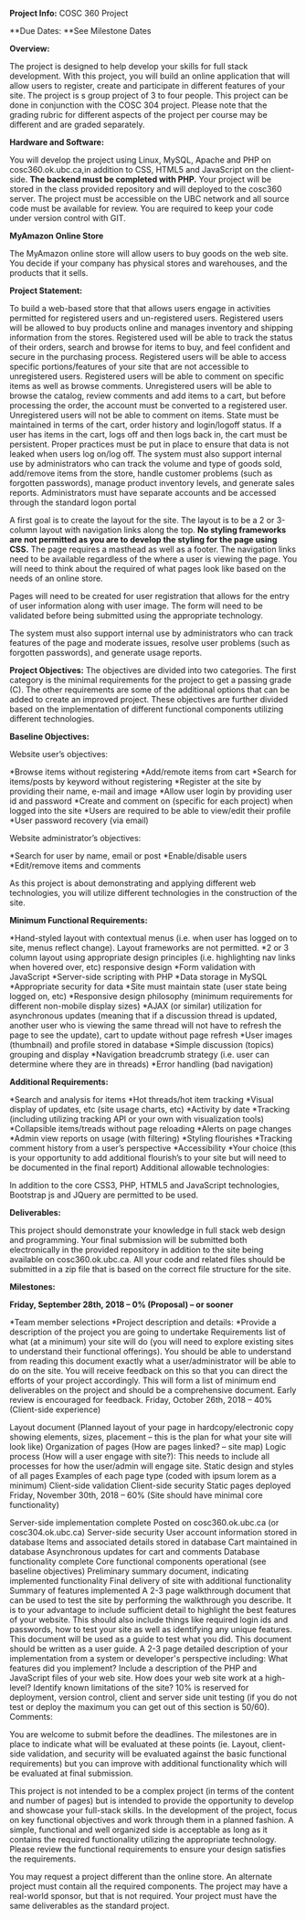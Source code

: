 **Project Info:** COSC 360 Project

**Due Dates: **See Milestone Dates

**Overview:**

The project is designed to help develop your skills for full stack development.  With this project, you will build an online application that will allow users to register, create and participate in different features of your site.  The project is s group project of 3 to four people.  This project can be done in conjunction with the COSC 304 project. Please note that the grading rubric for different aspects of the project per course may be different and are graded separately.

**Hardware and Software:**

You will develop the project using Linux, MySQL, Apache and PHP on cosc360.ok.ubc.ca,in addition to CSS, HTML5 and JavaScript on the client-side.  **The backend must be completed with PHP.**  Your project will be stored in the class provided repository and will deployed to the cosc360 server.  The project must be accessible on the UBC network and all source code must be available for review.  You are required to keep your code under version control with GIT.

**MyAmazon Online Store**

The MyAmazon online store will allow users to buy goods on the web site. You decide if your company has physical stores and warehouses, and the products that it sells.

**Project Statement:**

To build a web-based store that that allows users engage in activities permitted for registered users and un-registered users.  Registered users will be allowed to buy products online and manages inventory and shipping information from the stores. Registered used will be able to track the status of their orders, search and browse for items to buy, and feel confident and secure in the purchasing process.   Registered users will be able to access specific portions/features of your site that are not accessible to unregistered users.  Registered users will be able to comment on specific items as well as browse comments.  Unregistered users will be able to browse the catalog, review comments and add items to a cart, but before processing the order, the account must be converted to a registered user.  Unregistered users will not be able to comment on items.  State must be maintained in terms of the cart, order history and login/logoff status.   If a user has items in the cart, logs off and then logs back in, the cart must be persistent.  Proper practices must be put in place to ensure that data is not leaked when users log on/log off.  The system must also support internal use by administrators who can track the volume and type of goods sold, add/remove items from the store, handle customer problems (such as forgotten passwords), manage product inventory levels, and generate sales reports.  Administrators must have separate accounts and be accessed through the standard logon portal

A first goal is to create the layout for the site.  The layout is to be a 2 or 3-column layout with navigation links along the top.  **No styling frameworks are not permitted as you are to develop the styling for the page using CSS.**  The page requires a masthead as well as a footer.  The navigation links need to be available regardless of the where a user is viewing the page.    You will need to think about the required of what pages look like based on the needs of an online store.

Pages will need to be created for user registration that allows for the entry of user information along with user image.  The form will need to be validated before being submitted using the appropriate technology.  

The system must also support internal use by administrators who can track features of the page and moderate issues, resolve user problems (such as forgotten passwords), and generate usage reports.

**Project Objectives:** The objectives are divided into two categories. The first category is the minimal requirements for the project to get a passing grade (C). The other requirements are some of the additional options that can be added to create an improved project. These objectives are further divided based on the implementation of different functional components utilizing different technologies.

**Baseline Objectives:**

Website user’s objectives:

*Browse items without registering
*Add/remote items from cart
*Search for items/posts by keyword without registering
*Register at the site by providing their name, e-mail and image
*Allow user login by providing user id and password
*Create and comment on (specific for each project) when logged into the site
*Users are required to be able to view/edit their profile
*User password recovery (via email)

Website administrator’s objectives:

*Search for user by name, email or post
*Enable/disable users
*Edit/remove items and comments

 As this project is about demonstrating and applying different web technologies, you will utilize different technologies in the construction of the site.
 
**Minimum Functional Requirements:**

*Hand-styled layout with contextual menus (i.e. when user has logged on to site, menus reflect change). Layout frameworks are not permitted.
*2 or 3 column layout using appropriate design principles (i.e. highlighting nav links when hovered over, etc) responsive design
*Form validation with JavaScript
*Server-side scripting with PHP
*Data storage in MySQL
*Appropriate security for data
*Site must maintain state (user state being logged on, etc)
*Responsive design philosophy (minimum requirements for different non-mobile display sizes)
*AJAX (or similar) utilization for asynchronous updates (meaning that if a discussion thread is updated, another user who is viewing the same thread will not have to refresh the page to see the update), cart to update without page refresh
*User images (thumbnail) and profile stored in database
*Simple discussion (topics) grouping and display
*Navigation breadcrumb strategy (i.e. user can determine where they are in threads)
*Error handling (bad navigation)

**Additional Requirements:**

*Search and analysis for items
*Hot threads/hot item tracking
*Visual display of updates, etc (site usage charts, etc)
*Activity by date
*Tracking (including utilizing tracking API or your own with visualization tools)
*Collapsible items/treads without page reloading
*Alerts on page changes
*Admin view reports on usage (with filtering)
*Styling flourishes
*Tracking comment history from a user’s perspective
*Accessibility
*Your choice (this is your opportunity to add additional flourish’s to your site but will need to be documented in the final report)
Additional allowable technologies:

In addition to the core CSS3, PHP, HTML5 and JavaScript technologies, Bootstrap js and JQuery are permitted to be used. 

**Deliverables:**

This project should demonstrate your knowledge in full stack web design and programming. Your final submission will be submitted both electronically in the provided repository in addition to the site being available on cosc360.ok.ubc.ca. All your code and related files should be submitted in a zip file that is based on the correct file structure for the site.

**Milestones:**

**Friday, September 28th, 2018 – 0% (Proposal) – or sooner**

*Team member selections
*Project description and details:
  *Provide a description of the project you are going to undertake
Requirements list of what (at a minimum) your site will do (you will need to explore existing sites to understand their functional offerings). You should be able to understand from reading this document exactly what a user/administrator will be able to do on the site.  You will receive feedback on this so that you can direct the efforts of your project accordingly.
This will form a list of minimum end deliverables on the project and should be a comprehensive document.
Early review is encouraged for feedback.
Friday, October 26th, 2018 – 40% (Client-side experience)

Layout document (Planned layout of your page in hardcopy/electronic copy showing elements, sizes, placement – this is the plan for what your site will look like)
Organization of pages (How are pages linked? – site map)
Logic process (How will a user engage with site?): This needs to include all processes for how the user/admin will engage site.
Static design and styles of all pages
Examples of each page type (coded with ipsum lorem as a minimum)
Client-side validation
Client-side security
Static pages deployed
Friday, November 30th, 2018 – 60% (Site should have minimal core functionality)

Server-side implementation complete
Posted on cosc360.ok.ubc.ca (or cosc304.ok.ubc.ca)
Server-side security
User account information stored in database
Items and associated details stored in database
Cart maintained in database
Asynchronous updates for cart and comments
Database functionality complete
Core functional components operational (see baseline objectives)
Preliminary summary document, indicating implemented functionality
Final delivery of site with additional functionality
Summary of features implemented
A 2-3 page walkthrough document that can be used to test the site by performing the walkthrough you describe.  It is to your advantage to include sufficient detail to highlight the best features of your website. This should also include things like required login ids and passwords, how to test your site as well as identifying any unique features.  This document will be used as a guide to test what you did. This document should be written as a user guide. 
A 2-3 page detailed description of your implementation from a system or developer's perspective including: What features did you implement? Include a description of the PHP and JavaScript files of your web site. How does your web site work at a high-level? Identify known limitations of the site? 
10% is reserved for deployment, version control, client and server side unit testing (if you do not test or deploy the maximum you can get out of this section is 50/60).
Comments:

You are welcome to submit before the deadlines.  The milestones are in place to indicate what will be evaluated at these points (ie. Layout, client-side validation, and security will be evaluated against the basic functional requirements) but you can improve with additional functionality which will be evaluated at final submission.

This project is not intended to be a complex project (in terms of the content and number of pages) but is intended to provide the opportunity to develop and showcase your full-stack skills.  In the development of the project, focus on key functional objectives and work through them in a planned fashion.  A simple, functional and well organized side is acceptable as long as it contains the required functionality utilizing the appropriate technology.   Please review the functional requirements to ensure your design satisfies the requirements.

You may request a project different than the online store. An alternate project must contain all the required components. The project may have a real-world sponsor, but that is not required. Your project must have the same deliverables as the standard project.
